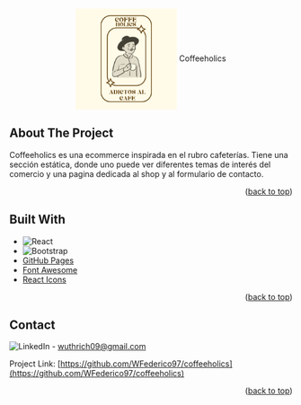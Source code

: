 <a name="readme-top"></a>

<br />
<div align='center'>
  <img src='public/Images/logotipo-cafeteria.png' alt='Logo' width='180' height='180'
  <h3 align='center'> Coffeeholics </h3>
</div>

## About The Project
<p>
  Coffeeholics es una ecommerce inspirada en el rubro cafeterías.
Tiene una sección estática, donde uno puede ver diferentes temas de interés del comercio y una pagina dedicada al shop y al formulario de contacto.
</p>

<p align="right">(<a href="#readme-top">back to top</a>)</p>

## Built With

* ![React][React.js]
* ![Bootstrap][Bootstrap.com]
* [GitHub Pages](https://pages.github.com)
* [Font Awesome](https://fontawesome.com)
* [React Icons](https://react-icons.github.io/react-icons/search)

<p align="right">(<a href="#readme-top">back to top</a>)</p>

## Contact

![LinkedIn][linkedin-shield] -  wuthrich09@gmail.com

Project Link: [https://github.com/WFederico97/coffeeholics](https://github.com/WFederico97/coffeeholics)

<p align="right">(<a href="#readme-top">back to top</a>)</p>



[React.js]: https://img.shields.io/badge/React-20232A?style=for-the-badge&logo=react&logoColor=61DAFB
[Bootstrap.com]: https://img.shields.io/badge/Bootstrap-563D7C?style=for-the-badge&logo=bootstrap&logoColor=white
[linkedin-shield]: https://img.shields.io/badge/-LinkedIn-black.svg?style=for-the-badge&logo=linkedin&colorB=555

